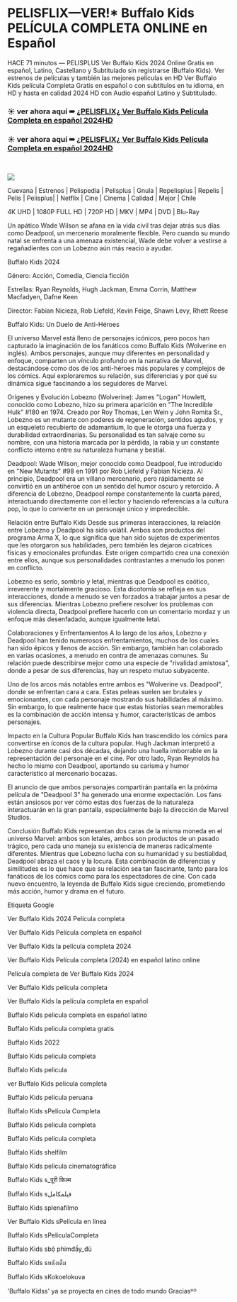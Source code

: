 # PELISFLIX—VER!* Buffalo Kids PELÍCULA COMPLETA ONLINE en Español

HACE 71 minutos — PELISPLUS Ver Buffalo Kids 2024 Online Gratis en español, Latino, Castellano y Subtitulado sin registrarse (Buffalo Kids). Ver estrenos de películas y también las mejores películas en HD Ver Buffalo Kids película Completa Gratis en español o con subtítulos en tu idioma, en HD y hasta en calidad 2024 HD con Audio español Latino y Subtitulado.
</br>
### ☀ ver ahora aquí ➠ [¿PELISFLIX¿ Ver Buffalo Kids Película Completa en español 2024HD](https://movie4you.online/es/movie/1154304/buffalo-kids-github)

### ☀ ver ahora aquí ➠ [¿PELISFLIX¿ Ver Buffalo Kids Película Completa en español 2024HD](https://movie4you.online/es/movie/1154304/buffalo-kids-github)
</br>
<p dir="auto"><a href="https://movie4you.online/es/movie/1154304/buffalo-kids-github" title="PLAY NOW" rel="nofollow"><img src="https://i.imgur.com/jhNGoEt.gif" style="max-width: 100%;"></a></p>

Cuevana | Estrenos | Pelispedia | Pelisplus | Gnula | Repelisplus | Repelis | Pelis | Pelisplus| | Netflix | Cine | Cinema | Calidad | Mejor | Chile

4K UHD | 1080P FULL HD | 720P HD | MKV | MP4 | DVD | Blu-Ray

Un apático Wade Wilson se afana en la vida civil tras dejar atrás sus días como Deadpool, un mercenario moralmente flexible. Pero cuando su mundo natal se enfrenta a una amenaza existencial, Wade debe volver a vestirse a regañadientes con un Lobezno aún más reacio a ayudar.

Buffalo Kids 2024

Género: Acción, Comedia, Ciencia ficción

Estrellas: Ryan Reynolds, Hugh Jackman, Emma Corrin, Matthew Macfadyen, Dafne Keen

Director: Fabian Nicieza, Rob Liefeld, Kevin Feige, Shawn Levy, Rhett Reese

Buffalo Kids: Un Duelo de Anti-Héroes

El universo Marvel está lleno de personajes icónicos, pero pocos han capturado la imaginación de los fanáticos como Buffalo Kids (Wolverine en inglés). Ambos personajes, aunque muy diferentes en personalidad y enfoque, comparten un vínculo profundo en la narrativa de Marvel, destacándose como dos de los anti-héroes más populares y complejos de los cómics. Aquí exploraremos su relación, sus diferencias y por qué su dinámica sigue fascinando a los seguidores de Marvel.

Orígenes y Evolución
Lobezno (Wolverine):
James "Logan" Howlett, conocido como Lobezno, hizo su primera aparición en "The Incredible Hulk" #180 en 1974. Creado por Roy Thomas, Len Wein y John Romita Sr., Lobezno es un mutante con poderes de regeneración, sentidos agudos, y un esqueleto recubierto de adamantium, lo que le otorga una fuerza y durabilidad extraordinarias. Su personalidad es tan salvaje como su nombre, con una historia marcada por la pérdida, la rabia y un constante conflicto interno entre su naturaleza humana y bestial.

Deadpool:
Wade Wilson, mejor conocido como Deadpool, fue introducido en "New Mutants" #98 en 1991 por Rob Liefeld y Fabian Nicieza. Al principio, Deadpool era un villano mercenario, pero rápidamente se convirtió en un antihéroe con un sentido del humor oscuro y retorcido. A diferencia de Lobezno, Deadpool rompe constantemente la cuarta pared, interactuando directamente con el lector y haciendo referencias a la cultura pop, lo que lo convierte en un personaje único y impredecible.

Relación entre Buffalo Kids
Desde sus primeras interacciones, la relación entre Lobezno y Deadpool ha sido volátil. Ambos son productos del programa Arma X, lo que significa que han sido sujetos de experimentos que les otorgaron sus habilidades, pero también les dejaron cicatrices físicas y emocionales profundas. Este origen compartido crea una conexión entre ellos, aunque sus personalidades contrastantes a menudo los ponen en conflicto.

Lobezno es serio, sombrío y letal, mientras que Deadpool es caótico, irreverente y mortalmente gracioso. Esta dicotomía se refleja en sus interacciones, donde a menudo se ven forzados a trabajar juntos a pesar de sus diferencias. Mientras Lobezno prefiere resolver los problemas con violencia directa, Deadpool prefiere hacerlo con un comentario mordaz y un enfoque más desenfadado, aunque igualmente letal.

Colaboraciones y Enfrentamientos
A lo largo de los años, Lobezno y Deadpool han tenido numerosos enfrentamientos, muchos de los cuales han sido épicos y llenos de acción. Sin embargo, también han colaborado en varias ocasiones, a menudo en contra de amenazas comunes. Su relación puede describirse mejor como una especie de "rivalidad amistosa", donde a pesar de sus diferencias, hay un respeto mutuo subyacente.

Uno de los arcos más notables entre ambos es "Wolverine vs. Deadpool", donde se enfrentan cara a cara. Estas peleas suelen ser brutales y emocionantes, con cada personaje mostrando sus habilidades al máximo. Sin embargo, lo que realmente hace que estas historias sean memorables es la combinación de acción intensa y humor, características de ambos personajes.

Impacto en la Cultura Popular
Buffalo Kids han trascendido los cómics para convertirse en íconos de la cultura popular. Hugh Jackman interpretó a Lobezno durante casi dos décadas, dejando una huella imborrable en la representación del personaje en el cine. Por otro lado, Ryan Reynolds ha hecho lo mismo con Deadpool, aportando su carisma y humor característico al mercenario bocazas.

El anuncio de que ambos personajes compartirán pantalla en la próxima película de "Deadpool 3" ha generado una enorme expectación. Los fans están ansiosos por ver cómo estas dos fuerzas de la naturaleza interactuarán en la gran pantalla, especialmente bajo la dirección de Marvel Studios.

Conclusión
Buffalo Kids representan dos caras de la misma moneda en el universo Marvel: ambos son letales, ambos son productos de un pasado trágico, pero cada uno maneja su existencia de maneras radicalmente diferentes. Mientras que Lobezno lucha con su humanidad y su bestialidad, Deadpool abraza el caos y la locura. Esta combinación de diferencias y similitudes es lo que hace que su relación sea tan fascinante, tanto para los fanáticos de los cómics como para los espectadores de cine. Con cada nuevo encuentro, la leyenda de Buffalo Kids sigue creciendo, prometiendo más acción, humor y drama en el futuro.

Etiqueta Google

Ver Buffalo Kids 2024 Película completa

Ver Buffalo Kids Película completa en español

Ver Buffalo Kids la película completa 2024

Ver Buffalo Kids Película completa (2024) en español latino online

Película completa de Ver Buffalo Kids 2024

Ver Buffalo Kids película completa

Ver Buffalo Kids la película completa en español

Buffalo Kids pelicula completa en español latino

Buffalo Kids pelicula completa gratis

Buffalo Kids 2022

Buffalo Kids pelicula completa

Buffalo Kids pelicula

ver Buffalo Kids pelicula completa

Buffalo Kids pelicula peruana

Buffalo Kids sPelícula Completa

Buffalo Kids película completa

Buffalo Kids película completa

Buffalo Kids shelfilm

Buffalo Kids película cinematográfica

Buffalo Kids s_पूरी फिल्म

Buffalo Kids sفيلمكامل

Buffalo Kids splenafilmo

Ver Buffalo Kids sPelícula en línea

Buffalo Kids sPeliculaCompleta

Buffalo Kids sbộ phimđầy_đủ

Buffalo Kids sหนังเต็ม

Buffalo Kids sKokoelokuva

'Buffalo Kidss' ya se proyecta en cines de todo mundo Graciasᴴᴰ
